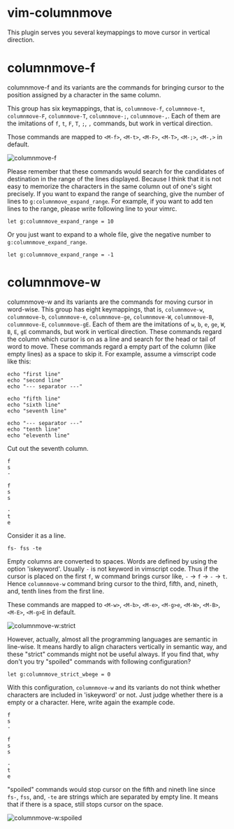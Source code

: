 vim-columnmove
================

This plugin serves you several keymappings to move cursor in vertical direction.

# columnmove-f
columnmove-f and its variants are the commands for bringing cursor to the position assigned by a character in the same column.

This group has six keymappings, that is, `columnmove-f`, `columnmove-t`, `columnmove-F`, `columnmove-T`, `columnmove-;`, `columnmove-,`.  Each of them are the imitations of `f`, `t`, `F`, `T`, `;`, `,` commands, but work in vertical direction.

Those commands are mapped to `<M-f>`, `<M-t>`, `<M-F>`, `<M-T>`, `<M-;>`, `<M-,>` in default.

![columnmove-f](http://kura2.photozou.jp/pub/986/3080986/photo/199161494_org.v1394284952.gif)

Please remember that these commands would search for the candidates of destination in the range of the lines displayed. Because I think that it is not easy to memorize the characters in the same column out of one's sight precisely. If you want to expand the range of searching, give the number of lines to `g:columnmove_expand_range`. For example, if you want to add ten lines to the range, please write following line to your vimrc.

`
	let g:columnmove_expand_range = 10
`

Or you just want to expand to a whole file, give the negative number to `g:columnmove_expand_range`.

`
	let g:columnmove_expand_range = -1
`


# columnmove-w
columnmove-w and its variants are the commands for moving cursor in word-wise.  This group has eight keymappings, that is, `columnmove-w`, `columnmove-b`, `columnmove-e`, `columnmove-ge`, `columnmove-W`, `columnmove-B`, `columnmove-E`, `columnmove-gE`. Each of them are the imitations of `w`, `b`, `e`, `ge`, `W`, `B`, `E`, `gE` commands, but work in vertical direction. These commands regard the column which cursor is on as a line and search for the head or tail of word to move.  These commands regard a empty part of the column (like empty lines) as a space to skip it. For example, assume a vimscript code like this:

```vim
echo "first line"
echo "second line"
echo "--- separator ---"

echo "fifth line"
echo "sixth line"
echo "seventh line"

echo "--- separator ---"
echo "tenth line"
echo "eleventh line"
```

Cut out the seventh column.

```
f
s
-

f
s
s

-
t
e
```

Consider it as a line.

`
fs- fss -te
`

Empty columns are converted to spaces. Words are defined by using the option 'iskeyword'. Usually `-` is not keyword in vimscript code. Thus if the cursor is placed on the first `f`, w command brings cursor like, `-` -> `f` -> `-` -> `t`.  Hence `columnmove-w` command bring cursor to the third, fifth, and, nineth, and, tenth lines from the first line.

These commands are mapped to `<M-w>`, `<M-b>`, `<M-e>`, `<M-g>e`, `<M-W>`, `<M-B>`, `<M-E>`, `<M-g>E` in default.

![columnmove-w:strict](http://kura2.photozou.jp/pub/986/3080986/photo/199164951_org.v1394286992.gif)

However, actually, almost all the programming languages are semantic in line-wise. It means hardly to align characters vertically in semantic way, and these "strict" commands might not be useful always. If you find that, why don't you try "spoiled" commands with following configuration?

`
	let g:columnmove_strict_wbege = 0
`

With this configuration, `columnmove-w` and its variants do not think whether characters are included in 'iskeyword' or not. Just judge whether there is a empty or a character. Here, write again the example code.

```
f
s
-

f
s
s

-
t
e
```

"spoiled" commands would stop cursor on the fifth and nineth line since `fs-`, `fss`, and, `-te` are strings which are separated by empty line. It means that if there is a space, still stops cursor on the space.

![columnmove-w:spoiled](http://kura2.photozou.jp/pub/986/3080986/photo/199165599_org.v1394287362.gif)

